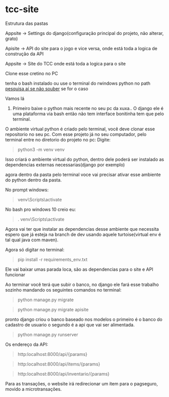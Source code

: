# tcc-site

Estrutura das pastas

Appsite -> Settings do django(configuração principal do projeto, não alterar, grato)

Apisite -> API do site para o jogo e vice versa, onde está toda a logica de construção da API

Appsite -> Site do TCC onde está toda a logica para o site

Clone esse cretino no PC

tenha o bash instalado ou use o terminal do rwindows python no path [pesquisa aí se não souber](http://lmgtfy.com/?q=python+terminal+windows) se for o caso

Vamos lá
1. Primeiro baixe o python mais recente no seu pc da xuxa.. 
 O django ele é uma plataforma via bash então não tem interface bonitinha tem que pelo terminal.

O ambiente virtual python é criado pelo terminal, você deve clonar esse repositorio no seu pc.
Com esse projeto já no seu computador, pelo terminal entre no diretorio do projeto no pc:
Digite:
> python3 -m venv venv 

Isso criará o ambiente virtual do python, dentro dele poderá ser instalado as dependencias externas necessarias(django por exemplo)

agora dentro da pasta pelo terminal voce vai precisar ativar esse ambiente do python dentro da pasta.

No prompt windows:

> venv\Scripts\activate

No bash pro windows 10 creio eu:
> . venv\Scripts\activate

Agora vai ter que instalar as dependencias desse ambiente que necessita espero que já esteja na branch de dev usando aquele turtoise(virtual env é tal qual java com maven). 

Agora só digitar no terminal:
> pip install -r requirements_env.txt

Ele vai baixar umas parada loca, são as dependencias para o site e API funcionar

Ao terminar você terá que subir o banco, no django ele fará esse trabalho sozinho mandando os seguintes comandos no terminal:

> python manage.py migrate

> python manage.py migrate apisite

pronto django criou o banco baseado nos modelos o primeiro é o banco do cadastro de usuario
o segundo é a api que vai ser alimentada.

> python manage.py runserver 

Os endereço da API:

> http:localhost:8000/api/{params}

> http:localhost:8000/api/items/{params}

> http:localhost:8000/api/inventario/{params}


Para as transações, o website irá redirecionar um item para o pagseguro, movido a microtransações.


